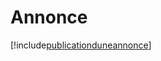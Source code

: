 # Annonce

[!include[publicationduneannonce](annonce.publicationduneannonce.autogen.md)]








































